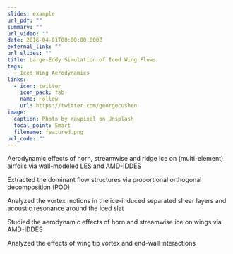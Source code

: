 ```yaml
---
slides: example
url_pdf: ""
summary: ""
url_video: ""
date: 2016-04-01T00:00:00.000Z
external_link: ""
url_slides: ""
title: Large-Eddy Simulation of Iced Wing Flows
tags:
  - Iced Wing Aerodynamics
links:
  - icon: twitter
    icon_pack: fab
    name: Follow
    url: https://twitter.com/georgecushen
image:
  caption: Photo by rawpixel on Unsplash
  focal_point: Smart
  filename: featured.png
url_code: ""
---
```

Aerodynamic effects of horn, streamwise and ridge ice on (multi-element) airfoils via wall-modeled LES and AMD-IDDES

Extracted the dominant flow structures via proportional orthogonal decomposition (POD)

Analyzed the vortex motions in the ice-induced separated shear layers and acoustic resonance around the iced slat

Studied the aerodynamic effects of horn and streamwise ice on wings via AMD-IDDES

Analyzed the effects of wing tip vortex and end-wall interactions